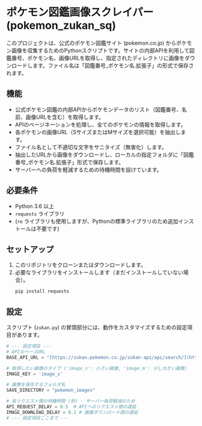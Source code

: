 # ポケモン図鑑画像スクレイパー (pokemon_zukan_sq)

このプロジェクトは、公式のポケモン図鑑サイト (pokemon.co.jp) からポケモン画像を収集するためのPythonスクリプトです。サイトの内部APIを利用して図鑑番号、ポケモン名、画像URLを取得し、指定されたディレクトリに画像をダウンロードします。ファイル名は「図鑑番号_ポケモン名.拡張子」の形式で保存されます。

## 機能

* 公式ポケモン図鑑の内部APIからポケモンデータのリスト（図鑑番号、名前、画像URLを含む）を取得します。
* APIのページネーションを処理し、全てのポケモンの情報を取得します。
* 各ポケモンの画像URL（SサイズまたはMサイズを選択可能）を抽出します。
* ファイル名として不適切な文字をサニタイズ（無害化）します。
* 抽出したURLから画像をダウンロードし、ローカルの指定フォルダに「図鑑番号_ポケモン名.拡張子」形式で保存します。
* サーバーへの負荷を軽減するための待機時間を設けています。

## 必要条件

* Python 3.6 以上
* `requests` ライブラリ
* (`re` ライブラリも使用しますが、Pythonの標準ライブラリのため追加インストールは不要です)

## セットアップ

1.  このリポジトリをクローンまたはダウンロードします。
2.  必要なライブラリをインストールします（まだインストールしていない場合）。
    ```bash
    pip install requests
    ```

## 設定

スクリプト (`zukan.py`) の冒頭部分には、動作をカスタマイズするための設定項目があります。

```python
# --- 設定項目 ---
# APIのベースURL
BASE_API_URL = "[https://zukan.pokemon.co.jp/zukan-api/api/search/](https://zukan.pokemon.co.jp/zukan-api/api/search/)"

# 取得したい画像のタイプ ('image_s': 小さい画像, 'image_m': 少し大きい画像)
IMAGE_KEY = 'image_s'

# 画像を保存するフォルダ名
SAVE_DIRECTORY = "pokemon_images"

# 各リクエスト間の待機時間 (秒) - サーバー負荷軽減のため
API_REQUEST_DELAY = 0.5  # APIへのリクエスト間の遅延
IMAGE_DOWNLOAD_DELAY = 0.1 # 画像ダウンロード間の遅延
# --- 設定項目ここまで ---